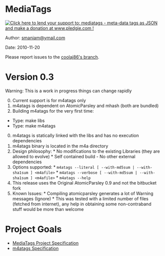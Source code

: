 MediaTags
====

[![Click here to lend your support to: mediatags - meta-data tags as JSON and make a donation at www.pledgie.com !][2]][1]

[1]: http://www.pledgie.com/campaigns/14039
[2]: http://www.pledgie.com/campaigns/14039.png?skin_name=chrome

Author: smaniam@ymail.com

Date: 2010-11-20

Please report issues to the [coolaj86's branch](https://github.com/coolaj86/mtags).

Version 0.3
====

Warning: This is a work in progress things can change rapidly

  0. Current support is for m4atags only
  0. m4atags is dependent on AtomicParsley and mhash (both are bundled)
  0. Building m4atags for the very first time:
   * Type: make libs
   * Type: make m4atags
  0. m4atags is statically linked with the libs and has no execution dependencies
  0. m4atags binary is located in the m4a directory
  0. Design philosophy:
    * No modifications to the existing Libraries (they are allowed to evolve)
    * Self contained build - No other external dependencies
  0. Options supported:
    * `m4atags --literal [ --with-md5sum | --with-sha1sum ] <m4afile>`
    * `m4atags --verbose [ --with-md5sum | --with-sha1sum ] <m4afile>`
    * `m4atags --help`
  0. This release uses the Original AtomicParsley 0.9 and not the bitbucket fork
  0. Known Issues:
    * Compiling atomicparsley generates a lot of Warning messages (Ignore)
    * This was tested with a limited number of files (fetched from internet), 
    any help in obtaining some non-contraband stuff would be more than welcome

Project Goals
====

  * [MediaTags Project Specification](http://coolaj86.info/articles/mediatags.html)
  * [m4atags Specification](http://coolaj86.info/articles/example-of-verbose-output-from-mediatags.html)
